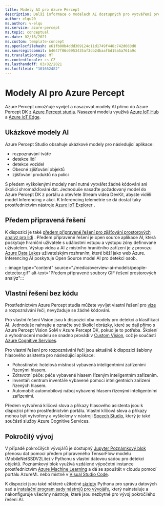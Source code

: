 ```yaml
---
title: Modely AI pro Azure Percept
description: Další informace o modelech AI dostupných pro vytváření prototypů a nasazování
author: elqu20
ms.author: v-elqu
ms.service: azure-percept
ms.topic: conceptual
ms.date: 02/16/2021
ms.custom: template-concept
ms.openlocfilehash: e61fb00b4ddd309124c11d1749f448c742d660d0
ms.sourcegitcommit: b4647f06c0953435af3cb24baaf6d15a5a761a9c
ms.translationtype: MT
ms.contentlocale: cs-CZ
ms.lasthandoff: 03/02/2021
ms.locfileid: "101662482"
---
```

# <a name="azure-percept-ai-models"></a>Modely AI pro Azure Percept

Azure Percept umožňuje vyvíjet a nasazovat modely AI přímo do Azure Percept DK z [Azure Percept studia](https://go.microsoft.com/fwlink/?linkid=2135819). Nasazení modelu využívá [Azure IoT Hub](https://azure.microsoft.com/services/iot-hub/) a [Azure IoT Edge](https://azure.microsoft.com/services/iot-edge/#iotedge-overview).

## <a name="sample-ai-models"></a>Ukázkové modely AI

Azure Percept Studio obsahuje ukázkové modely pro následující aplikace:

- rozpoznávání tváře
- detekce lidí
- detekce vozidel
- Obecné zjišťování objektů
- zjišťování produktů na polici

S předem vyškolenými modely není nutné vytvářet žádné kódování ani školicí shromažďování dat. Jednoduše nasaďte požadovaný model do Azure Percept DK z portálu a otevřete Stream videa DevKit, abyste viděli model Inferencing v akci. K Inferencing telemetrie se dá dostat taky prostřednictvím nástroje [Azure IoT Explorer](https://github.com/Azure/azure-iot-explorer/releases) .

## <a name="pre-built-solutions"></a>Předem připravená řešení

K dispozici je také [předem připravené řešení pro zjišťování prostorových analýz pro lidi](https://github.com/george-moore/Santa-Cruz-AI-App) . Předem připravené řešení je open source aplikace AI, která poskytuje hraniční uživatele s událostmi vstupu a výstupu zóny definované uživatelem. Výstup videa a AI z místního hraničního zařízení je z provozu [Azure Data Lake](https://azure.microsoft.com/solutions/data-lake/)s uživatelským rozhraním, které běží jako web Azure. Inferencing AI poskytuje Open Source model AI pro detekci osob.

:::image type="content" source="./media/overview-ai-models/people-detector.gif" alt-text="Předem připravené soubory GIF řešení prostorových analýz":::

## <a name="custom-no-code-solutions"></a>Vlastní řešení bez kódu

Prostřednictvím Azure Percept studia můžete vyvíjet vlastní řešení pro [vize](./tutorial-nocode-vision.md) a rozpoznávání řeči, nevyžaduje se žádné kódování.

Pro vlastní řešení Vision jsou k dispozici oba modely pro detekci a klasifikaci AI. Jednoduše nahrajte a označte své školicí obrázky, které se dají přímo s Azure Percept Vision SoM v Azure Percept DK, pokud je to potřeba. Školení a vyhodnocení modelu se snadno provádí v [Custom Vision](https://www.customvision.ai/), což je součástí [Azure Cognitive Services](https://azure.microsoft.com/services/cognitive-services/#overview).

Pro vlastní řešení pro rozpoznávání řeči jsou aktuálně k dispozici šablony hlasového asistenta pro následující aplikace:

- Pohostinství: hotelová místnost vybavená inteligentními zařízeními řízenými hlasem.
- Zdravotní péče: péče vybavené hlasem řízeným inteligentním zařízením.
- Inventář: centrum inventáře vybavené pomocí inteligentních zařízení řízených hlasem.
- Automobil: automobilový náboj vybavený hlasem řízenými inteligentními zařízeními.

Předem vytvořená klíčová slova a příkazy hlasového asistenta jsou k dispozici přímo prostřednictvím portálu. Vlastní klíčová slova a příkazy mohou být vytvořeny a vyškoleny v nástroji [Speech Studio](https://speech.microsoft.com/), který je také součástí služby Azure Cognitive Services.

## <a name="advanced-development"></a>Pokročilý vývoj

V případě pokročilých vývojářů je dostupný [Jupyter Poznámkový blok](https://github.com/microsoft/Project-Santa-Cruz-Preview/blob/main/Sample-Scripts-and-Notebooks/Official/Machine%20Learning%20Notebooks/Transferlearningusing_SSDLiteV2%20Model.ipynb) přenosu dat pomocí předem připraveného TensorFlow modelu (MobileNetSSDV2Lite) v Pythonu s vlastní datovou sadou pro detekci objektů. Poznámkový blok využívá vzdálené výpočetní instance prostřednictvím [Azure Machine Learning](https://azure.microsoft.com/services/machine-learning/#product-overview) a dá se spouštět v cloudu pomocí portálu AzureML nebo místně v [Visual Studio Code](https://code.visualstudio.com/).

K dispozici jsou také některé užitečné [skripty](https://github.com/microsoft/Project-Santa-Cruz-Preview/tree/main/Sample-Scripts-and-Notebooks/Official/Scripts) Pythonu pro správu datových sad a [instalační program sady nástrojů pro vývojáře](https://github.com/microsoft/Project-Santa-Cruz-Preview/blob/main/Sample-Scripts-and-Notebooks/Official/Machine%20Learning%20Notebooks/dev-tools-installer.md), který nainstaluje a nakonfiguruje všechny nástroje, které jsou nezbytné pro vývoj pokročilého řešení AI.
